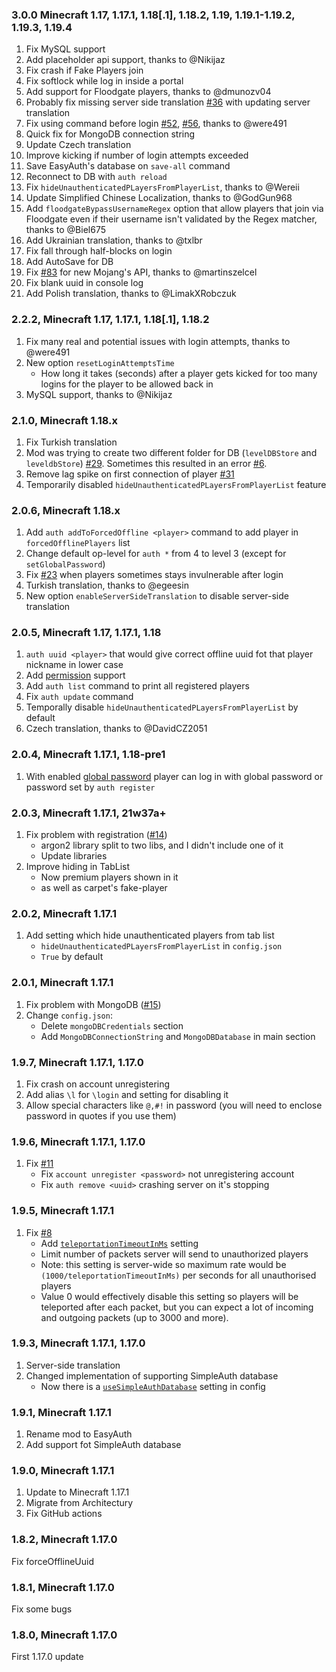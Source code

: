 ### 3.0.0 Minecraft 1.17, 1.17.1, 1.18[.1], 1.18.2, 1.19, 1.19.1-1.19.2, 1.19.3, 1.19.4

1) Fix MySQL support
2) Add placeholder api support, thanks to @Nikijaz
3) Fix crash if Fake Players join
4) Fix softlock while log in inside a portal
5) Add support for Floodgate players, thanks to @dmunozv04
6) Probably fix missing server side translation [#36](https://github.com/NikitaCartes/EasyAuth/issues/36) with updating server translation
7) Fix using command before login [#52](https://github.com/NikitaCartes/EasyAuth/issues/52), [#56](https://github.com/NikitaCartes/EasyAuth/issues/56), thanks to @were491
8) Quick fix for MongoDB connection string
9) Update Czech translation
10) Improve kicking if number of login attempts exceeded
11) Save EasyAuth's database on `save-all` command
12) Reconnect to DB with `auth reload`
13) Fix `hideUnauthenticatedPLayersFromPlayerList`, thanks to @Wereii
14) Update Simplified Chinese Localization, thanks to @GodGun968
15) Add `floodgateBypassUsernameRegex` option that allow players that join via Floodgate even if their username isn't validated by the Regex matcher, thanks to @Biel675 
16) Add Ukrainian translation, thanks to @txlbr
17) Fix fall through half-blocks on login
18) Add AutoSave for DB
19) Fix [#83](https://github.com/NikitaCartes/EasyAuth/issues/83) for new Mojang's API, thanks to @martinszelcel
20) Fix blank uuid in console log
21) Add Polish translation, thanks to @LimakXRobczuk

### 2.2.2, Minecraft 1.17, 1.17.1, 1.18[.1], 1.18.2

1) Fix many real and potential issues with login attempts, thanks to @were491
2) New option `resetLoginAttemptsTime`  
   * How long it takes (seconds) after a player gets kicked for too many logins for the player to be allowed back in
3) MySQL support, thanks to @Nikijaz

### 2.1.0, Minecraft 1.18.x

1) Fix Turkish translation
2) Mod was trying to create two different folder for DB (`levelDBStore` and `leveldbStore`) [#29](https://github.com/NikitaCartes/EasyAuth/issues/29). Sometimes this resulted in an error [#6](https://github.com/NikitaCartes/EasyAuth/issues/6).
3) Remove lag spike on first connection of player [#31](https://github.com/NikitaCartes/EasyAuth/issues/31)
4) Temporarily disabled `hideUnauthenticatedPLayersFromPlayerList` feature

### 2.0.6, Minecraft 1.18.x

1) Add `auth addToForcedOffline <player>` command to add player in `forcedOfflinePlayers` list
2) Change default op-level for `auth *` from 4 to level 3 (except for `setGlobalPassword`)
3) Fix [#23](https://github.com/NikitaCartes/EasyAuth/issues/23) when players sometimes stays invulnerable after login
4) Turkish translation, thanks to @egeesin
5) New option `enableServerSideTranslation` to disable server-side translation

### 2.0.5, Minecraft 1.17, 1.17.1, 1.18

1) `auth uuid <player>` that would give correct offline uuid fot that player nickname in lower case
2) Add [permission](https://github.com/NikitaCartes/EasyAuth/wiki/Permissions) support
3) Add `auth list` command to print all registered players
4) Fix `auth update` command
5) Temporally disable `hideUnauthenticatedPLayersFromPlayerList` by default
6) Czech translation, thanks to @DavidCZ2051

### 2.0.4, Minecraft 1.17.1, 1.18-pre1

1) With enabled [global password](https://github.com/NikitaCartes/EasyAuth/wiki/Global-password) player can log in with global password or password set by `auth register`

### 2.0.3, Minecraft 1.17.1, 21w37a+

1) Fix problem with registration ([#14](https://github.com/NikitaCartes/EasyAuth/issues/14))
    - argon2 library split to two libs, and I didn't include one of it
    - Update libraries
2) Improve hiding in TabList
    - Now premium players shown in it
    - as well as carpet's fake-player

### 2.0.2, Minecraft 1.17.1

1) Add setting which hide unauthenticated players from tab list
    - `hideUnauthenticatedPLayersFromPlayerList` in `config.json`
    - `True` by default

### 2.0.1, Minecraft 1.17.1

1) Fix problem with MongoDB ([#15](https://github.com/NikitaCartes/EasyAuth/issues/15))
2) Change `config.json`:
    - Delete `mongoDBCredentials` section
    - Add `MongoDBConnectionString` and `MongoDBDatabase` in main section

### 1.9.7, Minecraft 1.17.1, 1.17.0

1) Fix crash on account unregistering
2) Add alias `\l` for `\login` and setting for disabling it
3) Allow special characters like `@,#!` in password (you will need to enclose password in quotes if you use them)

### 1.9.6, Minecraft 1.17.1, 1.17.0

1) Fix [#11](https://github.com/NikitaCartes/EasyAuth/issues/11)
    - Fix `account unregister <password>` not unregistering account
    - Fix `auth remove <uuid>` crashing server on it's stopping

### 1.9.5, Minecraft 1.17.1

1) Fix [#8](https://github.com/NikitaCartes/EasyAuth/issues/8)
    - Add [`teleportationTimeoutInMs`](https://github.com/NikitaCartes/EasyAuth/wiki/Config#experimental-part) setting
    - Limit number of packets server will send to unauthorized players
    - Note: this setting is server-wide so maximum rate would be `(1000/teleportationTimeoutInMs)` per seconds for all
      unauthorised players
    - Value 0 would effectively disable this setting so players will be teleported after each packet, but you can expect
      a lot of incoming and outgoing packets (up to 3000 and more).

### 1.9.3, Minecraft 1.17.1, 1.17.0

1) Server-side translation
2) Changed implementation of supporting SimpleAuth database
    - Now there is a [`useSimpleAuthDatabase`](https://github.com/NikitaCartes/EasyAuth/wiki/Config#experimental-part)
      setting in config

### 1.9.1, Minecraft 1.17.1

1) Rename mod to EasyAuth
2) Add support fot SimpleAuth database

### 1.9.0, Minecraft 1.17.1

1) Update to Minecraft 1.17.1
2) Migrate from Architectury
3) Fix GitHub actions

### 1.8.2, Minecraft 1.17.0

Fix forceOfflineUuid

### 1.8.1, Minecraft 1.17.0

Fix some bugs

### 1.8.0, Minecraft 1.17.0

First 1.17.0 update

